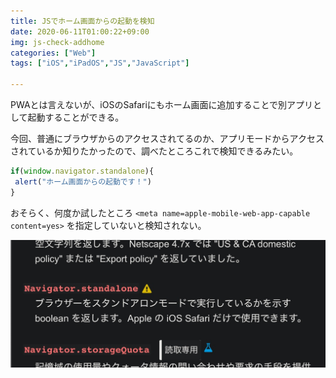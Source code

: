 ```yaml
---
title: JSでホーム画面からの起動を検知
date: 2020-06-11T01:00:22+09:00
img: js-check-addhome
categories: ["Web"]
tags: ["iOS","iPadOS","JS","JavaScript"]

---
```




PWAとは言えないが、iOSのSafariにもホーム画面に追加することで別アプリとして起動することができる。

今回、普通にブラウザからのアクセスされてるのか、アプリモードからアクセスされているか知りたかったので、調べたところこれで検知できるみたい。

```js
if(window.navigator.standalone){
 alert("ホーム画面からの起動です！")
}
```

おそらく、何度か試したところ `<meta name=apple-mobile-web-app-capable content=yes>` を指定していないと検知されない。

![あとMDNの個別ページは404になっていた](../../../images/js-check-addhome-mozilla.jpg)